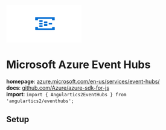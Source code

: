 <img 
    src="../../../assets/svg/azure-event-hubs.svg" 
    alt="Microsoft Azure Event Hubs logo"
    height="100px"
    width="200px" />

# Microsoft Azure Event Hubs
__homepage__: [azure.microsoft.com/en-us/services/event-hubs/](https://azure.microsoft.com/en-us/services/event-hubs/)  
__docs__: [github.com/Azure/azure-sdk-for-js](https://github.com/Azure/azure-sdk-for-js/tree/master/sdk/eventhub)  
__import__: `import { Angulartics2EventHubs } from 'angulartics2/eventhubs';`  

## Setup
